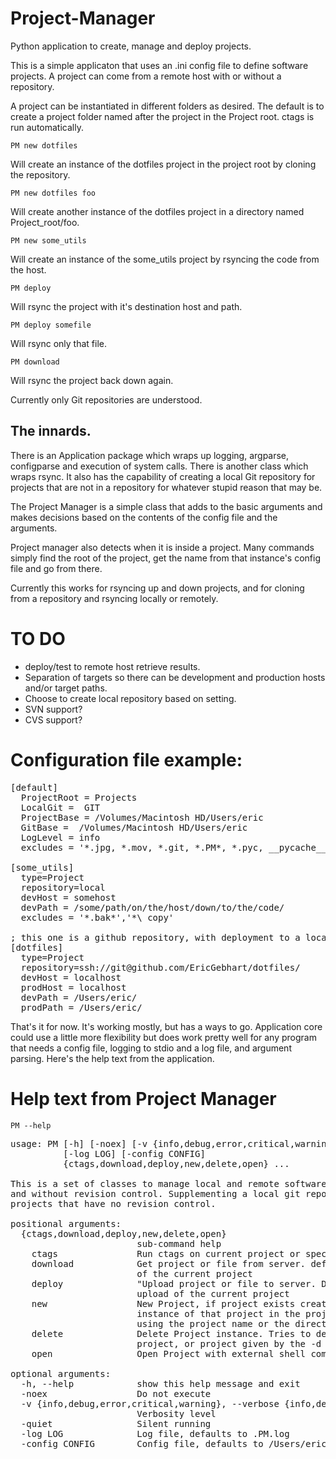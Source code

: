Project-Manager
===============

Python application to create, manage and deploy projects.

This is a simple applicaton that uses an .ini config file to define software projects.
A project can come from a remote host with or without a repository.

A project can be instantiated in different folders as desired. The default is to create a
project folder named after the project in the Project root. ctags is run automatically.

    PM new dotfiles

Will create an instance of the dotfiles project in the project root by cloning the repository.

    PM new dotfiles foo

Will create another instance of the dotfiles project in a directory named Project_root/foo.

    PM new some_utils

Will create an instance of the some_utils project by rsyncing the code from the host.

    PM deploy 

Will rsync the project with it's destination host and path.

    PM deploy somefile

Will rsync only that file.

    PM download 

Will rsync the project back down again.


Currently only Git repositories are understood.

The innards.
-------------

There is an Application package which wraps up logging, argparse, configparse and execution of 
system calls. There is another class which wraps rsync. It also has the capability of creating
a local Git repository for projects that are not in a repository for whatever stupid reason that may be.

The Project Manager is a simple class that adds to the basic arguments and makes decisions based on the contents
of the config file and the arguments.

Project manager also detects when it is inside a project. Many commands simply find the root of the project, get the 
name from that instance's config file and go from there.

Currently this works for rsyncing up and down projects, and for cloning from a repository and rsyncing locally
or remotely. 

TO DO
=====

* deploy/test to remote host retrieve results.
* Separation of targets so there can be development and production hosts and/or target paths.
* Choose to create local repository based on setting.
* SVN support?
* CVS support?

Configuration file example:
============================

<pre>
[default]
  ProjectRoot = Projects
  LocalGit =  GIT
  ProjectBase = /Volumes/Macintosh HD/Users/eric
  GitBase =  /Volumes/Macintosh HD/Users/eric
  LogLevel = info
  excludes = '*.jpg, *.mov, *.git, *.PM*, *.pyc, __pycache__'

[some_utils]
  type=Project
  repository=local
  devHost = somehost
  devPath = /some/path/on/the/host/down/to/the/code/
  excludes = '*.bak*','*\ copy'

; this one is a github repository, with deployment to a local directory.
[dotfiles]
  type=Project
  repository=ssh://git@github.com/EricGebhart/dotfiles/
  devHost = localhost
  prodHost = localhost
  devPath = /Users/eric/
  prodPath = /Users/eric/
</pre>
 
That's it for now. It's working mostly, but has a ways to go. Application core could use a little more flexibility but
does work pretty well for any program that needs a config file, logging to stdio and a log file, and argument parsing.
Here's the help text from the application.

Help text from Project Manager
====================================
    PM --help

<pre>
usage: PM [-h] [-noex] [-v {info,debug,error,critical,warning}] [-quiet]
          [-log LOG] [-config CONFIG]
          {ctags,download,deploy,new,delete,open} ...

This is a set of classes to manage local and remote software projects, with
and without revision control. Supplementing a local git repository for
projects that have no revision control.

positional arguments:
  {ctags,download,deploy,new,delete,open}
                        sub-command help
    ctags               Run ctags on current project or specified directory
    download            Get project or file from server. defaults to an update
                        of the current project
    deploy              "Upload project or file to server. Defaults to an
                        upload of the current project
    new                 New Project, if project exists creates a working
                        instance of that project in the projects directory
                        using the project name or the directory name given
    delete              Delete Project instance. Tries to delete current
                        project, or project given by the -d option
    open                Open Project with external shell command - invoke vim, eclipse, whatever...

optional arguments:
  -h, --help            show this help message and exit
  -noex                 Do not execute
  -v {info,debug,error,critical,warning}, --verbose {info,debug,error,critical,warning}
                        Verbosity level
  -quiet                Silent running
  -log LOG              Log file, defaults to .PM.log
  -config CONFIG        Config file, defaults to /Users/eric/.PMrc

</pre>
